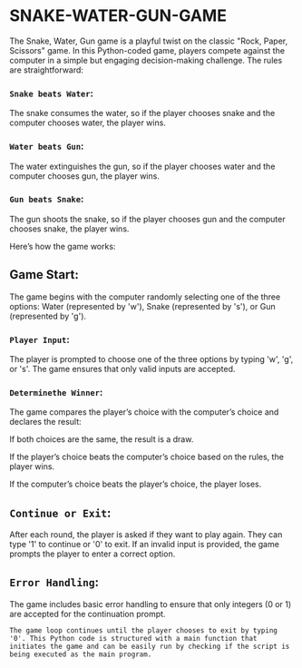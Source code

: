 # SNAKE-WATER-GUN-GAME

The Snake, Water, Gun game is a playful twist on the classic "Rock, Paper, Scissors" game. In this Python-coded game, players compete against the computer in a simple but engaging decision-making challenge. The rules are straightforward:

### `Snake beats Water`: 
The snake consumes the water, so if the player chooses snake and the computer chooses water, the player wins.

### `Water beats Gun`:
The water extinguishes the gun, so if the player chooses water and the computer chooses gun, the player wins.

### `Gun beats Snake`:
The gun shoots the snake, so if the player chooses gun and the computer chooses snake, the player wins.

Here’s how the game works:

## Game Start: 
The game begins with the computer randomly selecting one of the three options: Water (represented by 'w'), Snake (represented by 's'), or Gun (represented by 'g').

### `Player Input`: 
The player is prompted to choose one of the three options by typing 'w', 'g', or 's'. The game ensures that only valid inputs are accepted.

###  `Determinethe Winner`: 
The game compares the player’s choice with the computer’s choice and declares the result:

If both choices are the same, the result is a draw.

If the player’s choice beats the computer’s choice based on the rules, the player wins.

If the computer’s choice beats the player’s choice, the player loses.

## `Continue or Exit`: 
After each round, the player is asked if they want to play again. They can type '1' to continue or '0' to exit. If an invalid input is provided, the game prompts the player to enter a correct option.

## `Error Handling`: 
The game includes basic error handling to ensure that only integers (0 or 1) are accepted for the continuation prompt.

`The game loop continues until the player chooses to exit by typing '0'. This Python code is structured with a main function that initiates the game and can be easily run by checking if the script is being executed as the main program.`